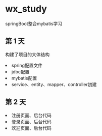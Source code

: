 # wx_study
springBoot整合mybatis学习

## 第 1 天
构建了项目的大体结构
<li>spring配置文件
<li>jdbc配置
<li>mybatis配置
<li>service、entity、mapper、controller初建

## 第 2 天
<li>注册页面、后台代码
<li>登录页面、后台代码
<li>欢迎页面、后台代码
